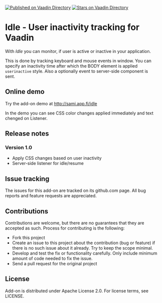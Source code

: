 [![Published on Vaadin  Directory](https://img.shields.io/badge/Vaadin%20Directory-published-00b4f0.svg)](https://vaadin.com/directory/component/idle)
[![Stars on Vaadin Directory](https://img.shields.io/vaadin-directory/star/idle.svg)](https://vaadin.com/directory/component/idle)

# Idle - User inactivity tracking for Vaadin

With *Idle* you can monitor, if user is active or inactive in your application. 

This is done by tracking keyboard and mouse events in window. 
You can specify an inactivity time after which the BODY element is applied 
`userinactive` style. Also a optionally event to server-side component is sent.

## Online demo

Try the add-on demo at http://sami.app.fi/idle

In the demo you can see CSS color changes applied immediately and text chenged on Listener.

## Release notes

### Version 1.0
- Apply CSS changes based on user inactivity
- Server-side listener for idle/resume


## Issue tracking

The issues for this add-on are tracked on its github.com page. All bug reports and feature requests are appreciated. 

## Contributions

Contributions are welcome, but there are no guarantees that they are accepted as such. Process for contributing is the following:
- Fork this project
- Create an issue to this project about the contribution (bug or feature) if there is no such issue about it already. Try to keep the scope minimal.
- Develop and test the fix or functionality carefully. Only include minimum amount of code needed to fix the issue.
- Send a pull request for the original project

## License

Add-on is distributed under Apache License 2.0. For license terms, see LICENSE.
